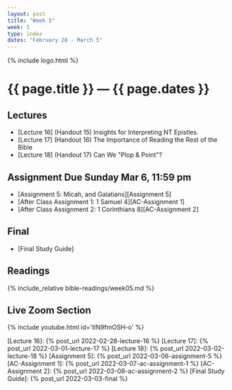 ```yaml
---
layout: post
title: "Week 5"
week: 5
type: index
dates: "February 28 - March 5"
---
```


{% include logo.html %}

# {{ page.title }} &mdash; {{ page.dates }}

## Lectures

- [Lecture 16] (Handout 15) Insights for Interpreting NT Epistles.
- [Lecture 17] (Handout 16) The Importance of Reading the Rest of the Bible
- [Lecture 18] (Handout 17) Can We "Plop & Point"?

## Assignment Due Sunday Mar 6, 11:59 pm

- [Assignment 5: Micah, and Galatians][Assignment 5]
- [After Class Assignment 1: 1 Samuel 4][AC-Assignment 1]
- [After Class Assignment 2: 1 Corinthians 8][AC-Assignment 2]

## Final

- [Final Study Guide]

## Readings

{% include_relative bible-readings/week05.md %}

## Live Zoom Section

{% include youtube.html id='tIN9fmOSH-o' %}

[Lecture 16]: {% post_url 2022-02-28-lecture-16 %}
[Lecture 17]: {% post_url 2022-03-01-lecture-17 %}
[Lecture 18]: {% post_url 2022-03-02-lecture-18 %}
[Assignment 5]: {% post_url 2022-03-06-assignment-5 %}
[AC-Assignment 1]: {% post_url 2022-03-07-ac-assignment-1 %}
[AC-Assignment 2]: {% post_url 2022-03-08-ac-assignment-2 %}
[Final Study Guide]: {% post_url 2022-03-03-final %}